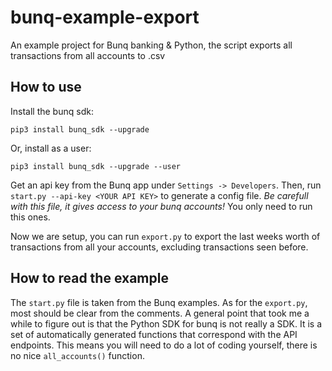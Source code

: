 # bunq-example-export
An example project for Bunq banking &amp; Python, the script exports all transactions from all accounts to .csv

## How to use

Install the bunq sdk:
```
pip3 install bunq_sdk --upgrade
```
Or, install as a user:
```
pip3 install bunq_sdk --upgrade --user
```

Get an api key from the Bunq app under `Settings -> Developers`.
Then, run `start.py --api-key <YOUR API KEY>` to generate a config file.
*Be carefull with this file, it gives access to your bunq accounts!*
You only need to run this ones.

Now we are setup, you can run `export.py` to export the last weeks worth of transactions from all your accounts, excluding transactions seen before.

## How to read the example

The `start.py` file is taken from the Bunq examples. 
As for the `export.py`, most should be clear from the comments. 
A general point that took me a while to figure out is that the Python SDK for bunq is not really a SDK.
It is a set of automatically generated functions that correspond with the API endpoints.
This means you will need to do a lot of coding yourself, there is no nice `all_accounts()` function. 
